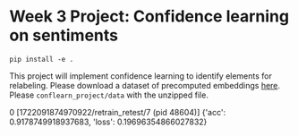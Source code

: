 # Week 3 Project: Confidence learning on sentiments

```
pip install -e .
```

This project will implement confidence learning to identify elements for relabeling. Please download a dataset of precomputed embeddings [here](https://drive.google.com/file/d/12UtQMwfSgm4FpXSFZvLDNLO8VGxzCPYq/view?usp=sharing). Please `conflearn_project/data` with the unzipped file.


0 [1722091874970922/retrain_retest/7 (pid 48604)] {'acc': 0.9178749918937683, 'loss': 0.19696354866027832}